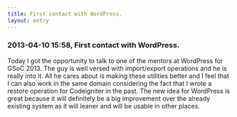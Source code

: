```yaml
---
title: First contact with WordPress.
layout: entry
---
```

### 2013-04-10 15:58, First contact with WordPress. 

Today I got the opportunity to talk to one of the mentors at WordPress for GSoC 2013. The guy is well versed with import/export operations and he is really into it. All he cares about is making these utilities better and I feel that I can also work in the same domain considering the fact that I wrote a restore operation for Codeigniter in the past. The new idea for WordPress is great because it will definitely be a big improvement over the already existing system as it will leaner and will be usable in other places. 
